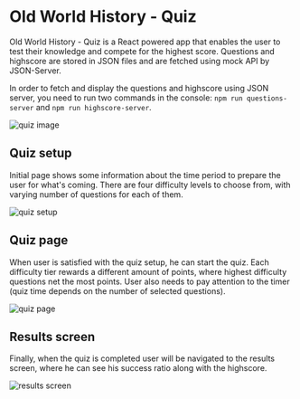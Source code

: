 # Old World History - Quiz

Old World History - Quiz is a React powered app that enables the user to test their knowledge and compete for the highest score. Questions and highscore are stored in JSON files and are fetched using mock API by JSON-Server.

In order to fetch and display the questions and highscore using JSON server, you need to run two commands in the console: `npm run questions-server` and `npm run highscore-server`.

![quiz image](https://danijelmaksic.vercel.app/assets/quiz-BorbzWrh.webp)

## Quiz setup

Initial page shows some information about the time period to prepare the user for what's coming. There are four difficulty levels to choose from, with varying number of questions for each of them.

![quiz setup](https://danijelmaksic.vercel.app/assets/quiz-1-WA_nDqga.webp)

## Quiz page

When user is satisfied with the quiz setup, he can start the quiz. Each difficulty tier rewards a different amount of points, where highest difficulty questions net the most points. User also needs to pay attention to the timer (quiz time depends on the number of selected questions).

![quiz page](https://danijelmaksic.vercel.app/assets/quiz-2-BRWR00Vr.webp)

## Results screen

Finally, when the quiz is completed user will be navigated to the results screen, where he can see his success ratio along with the highscore.

![results screen](https://danijelmaksic.vercel.app/assets/quiz-3-CiWmT2YL.webp)

